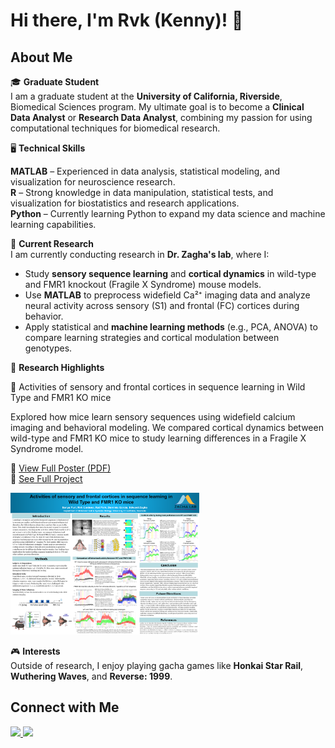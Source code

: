 # Hi there, I'm Rvk (Kenny)! 👋  

## About Me  
🎓 **Graduate Student**  
I am a graduate student at the **University of California, Riverside**, Biomedical Sciences program. My ultimate goal is to become a **Clinical Data Analyst** or **Research Data Analyst**, combining my passion for using computational techniques for biomedical research.  

🖥 **Technical Skills**  

**MATLAB** – Experienced in data analysis, statistical modeling, and visualization for neuroscience research.  
**R** – Strong knowledge in data manipulation, statistical tests, and visualization for biostatistics and research applications.  
**Python** – Currently learning Python to expand my data science and machine learning capabilities.  

🔬 **Current Research**  
I am currently conducting research in **Dr. Zagha's lab**, where I:  
- Study **sensory sequence learning** and **cortical dynamics** in wild-type and FMR1 knockout (Fragile X Syndrome) mouse models.
- Use **MATLAB** to preprocess widefield Ca²⁺ imaging data and analyze neural activity across sensory (S1) and frontal (FC) cortices during behavior.
- Apply statistical and **machine learning methods** (e.g., PCA, ANOVA) to compare learning strategies and cortical modulation between genotypes.

🧪 **Research Highlights**

🧠 Activities of sensory and frontal cortices in sequence learning in Wild Type and FMR1 KO mice

Explored how mice learn sensory sequences using widefield calcium imaging and behavioral modeling. We compared cortical dynamics between wild-type and FMR1 KO mice to study learning differences in a Fragile X Syndrome model.

📄 [View Full Poster (PDF)](https://github.com/kwakkle/MCSB-poster/poster/Cardona_FXS_SequenceLearning_Poster.pdf)  
🔗 [See Full Project](https://github.com/kwakkle/MCSB-poster)


<a href="https://github.com/kwakkle/MCSB-poster/poster/Cardona_FXS_SequenceLearning_Poster.pdf">
  <img src="https://raw.githubusercontent.com/kwakkle/MCSB-poster/main/poster/Cardona_FXS_SequenceLearning_Poster.png" width="60%"/>
</a>

🎮 **Interests**  
Outside of research, I enjoy playing gacha games like **Honkai Star Rail**, **Wuthering Waves**, and **Reverse: 1999**.  

## Connect with Me  
<a href="mailto:rvkcardona@gmail.com"> <img src="https://img.shields.io/badge/Email-rvkcardonagmail.com-D14836?logo=gmail&logoColor=white"> 
<a href="https://www.linkedin.com/in/rvkcardona/"> <img src="https://img.shields.io/badge/LinkedIn-0077B5?logo=linkedin&logoColor=white">
